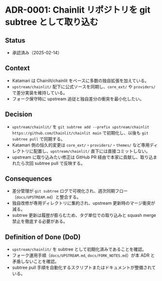 # ADR-0001: Chainlit リポジトリを git subtree として取り込む

## Status
- 承認済み（2025-02-14）

## Context
- Katamari は Chainlit/chainlit をベースに多数の独自拡張を加えている。
- `upstream/chainlit/` 配下に公式ソースを同期し、`core_ext/` や `providers/` で差分実装を維持している。
- フォーク保守時に upstream 追従と独自差分の衝突を最小化したい。

## Decision
- `upstream/chainlit/` を `git subtree add --prefix upstream/chainlit https://github.com/Chainlit/chainlit main` で初期化し、以後も `git subtree pull` で同期する。
- Katamari 側の恒久的変更は `core_ext/`・`providers/`・`themes/` など専用ディレクトリに配置し、`upstream/chainlit/` 直下には直接コミットしない。
- upstream に取り込みたい修正は GitHub PR 経由で本家に貢献し、取り込まれたら次回 subtree pull で反映する。

## Consequences
- 差分管理が `git subtree` ログで可視化され、週次同期フロー（`docs/UPSTREAM.md`）と整合する。
- 独自改修が専用ディレクトリに集約され、upstream 更新時のマージ衝突が減る。
- subtree 更新は履歴が膨らむため、タグ単位での取り込みと squash merge 禁止を徹底する必要がある。

## Definition of Done (DoD)
- `upstream/chainlit/` を subtree として初期化済みであることを確認。
- フォーク運用手順（`docs/UPSTREAM.md`, `docs/FORK_NOTES.md`）が本 ADR と矛盾しないことを確認。
- subtree pull 手順を自動化するスクリプトまたはドキュメントが整備されている。
